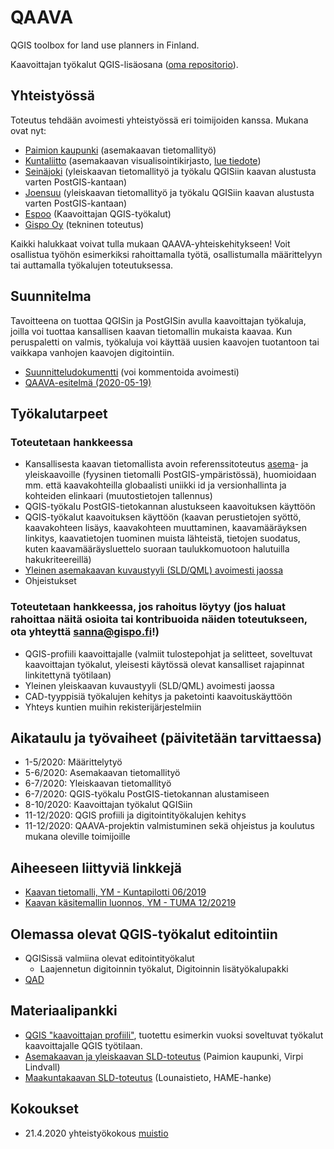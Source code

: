 # QAAVA

QGIS toolbox for land use planners in Finland. 

Kaavoittajan työkalut QGIS-lisäosana ([oma repositorio](https://github.com/GispoCoding/qaava-qgis-plugin)).

## Yhteistyössä

Toteutus tehdään avoimesti yhteistyössä eri toimijoiden kanssa. Mukana ovat nyt:
- [Paimion kaupunki](https://paim.io/) (asemakaavan tietomallityö)
- [Kuntaliitto](https://www.kuntaliitto.fi/) (asemakaavan visualisointikirjasto, [lue tiedote](https://www.kuntaliitto.fi/ajankohtaista/2020/avoin-tyylikirjasto-helpottaa-asemakaavojen-digitalisointia))
- [Seinäjoki](https://www.seinajoki.fi/) (yleiskaavan tietomallityö ja työkalu QGISiin kaavan alustusta varten PostGIS-kantaan)
- [Joensuu](https://www.joensuu.fi/) (yleiskaavan tietomallityö ja työkalu QGISiin kaavan alustusta varten PostGIS-kantaan)
- [Espoo](https://www.espoo.fi/fi-FI) (Kaavoittajan QGIS-työkalut)
- [Gispo Oy](https://www.gispo.fi/) (tekninen toteutus)

Kaikki halukkaat voivat tulla mukaan QAAVA-yhteiskehitykseen! Voit osallistua työhön esimerkiksi rahoittamalla työtä, osallistumalla määrittelyyn tai auttamalla työkalujen toteutuksessa.

## Suunnitelma

Tavoitteena on tuottaa QGISin ja PostGISin avulla kaavoittajan työkaluja, joilla voi tuottaa kansallisen kaavan tietomallin mukaista kaavaa. Kun peruspaletti on valmis, työkaluja voi käyttää uusien kaavojen tuotantoon tai vaikkapa vanhojen kaavojen digitointiin.
- [Suunnitteludokumentti](https://docs.google.com/document/d/1J_FsiR9pY3MsO3VqV3DKb76bFLolV5VrMO6Lxa2_tlk/edit?usp=sharing) (voi kommentoida avoimesti)
- [QAAVA-esitelmä (2020-05-19)](https://docs.google.com/presentation/d/1NgBFhvlTGxtXW1giWtwG0q-2zFSZHfSUCE-ZmgkKmOo/edit?usp=sharing)

## Työkalutarpeet

### Toteutetaan hankkeessa

- Kansallisesta kaavan tietomallista avoin referenssitoteutus [asema](asemakaavan-tietomalli)- ja yleiskaavoille (fyysinen tietomalli PostGIS-ympäristössä), huomioidaan mm. että kaavakohteilla globaalisti uniikki id ja versionhallinta ja kohteiden elinkaari (muutostietojen tallennus)
- QGIS-työkalu PostGIS-tietokannan alustukseen kaavoituksen käyttöön
- QGIS-työkalut kaavoituksen käyttöön (kaavan perustietojen syöttö, kaavakohteen lisäys, kaavakohteen muuttaminen, kaavamääräyksen linkitys, kaavatietojen tuominen muista lähteistä, tietojen suodatus, kuten kaavamääräysluettelo suoraan taulukkomuotoon halutuilla hakukriteereillä)
- [Yleinen asemakaavan kuvaustyyli (SLD/QML) avoimesti jaossa](/asemakaavan-kuvaustekniikka)
- Ohjeistukset

### Toteutetaan hankkeessa, jos rahoitus löytyy (jos haluat rahoittaa näitä osioita tai kontribuoida näiden toteutukseen, ota yhteyttä sanna@gispo.fi!)
- QGIS-profiili kaavoittajalle (valmiit tulostepohjat ja selitteet, soveltuvat kaavoittajan työkalut, yleisesti käytössä olevat kansalliset rajapinnat linkitettynä työtilaan)
- Yleinen yleiskaavan kuvaustyyli (SLD/QML) avoimesti jaossa
- CAD-tyyppisiä työkalujen kehitys ja paketointi kaavoituskäyttöön
- Yhteys kuntien muihin rekisterijärjestelmiin

## Aikataulu ja työvaiheet (päivitetään tarvittaessa)

- 1-5/2020: Määrittelytyö
- 5-6/2020: Asemakaavan tietomallityö
- 6-7/2020: Yleiskaavan tietomallityö
- 6-7/2020: QGIS-työkalu PostGIS-tietokannan alustamiseen
- 8-10/2020: Kaavoittajan työkalut QGISiin
- 11-12/2020: QGIS profiili ja digitointityökalujen kehitys
- 11-12/2020:  QAAVA-projektin valmistuminen sekä ohjeistus ja koulutus mukana oleville toimijoille

## Aiheeseen liittyviä linkkejä
- [Kaavan tietomalli, YM - Kuntapilotti 06/2019](https://github.com/YM-rakennettu-ymparisto/kaavatietomalli)
- [Kaavan käsitemallin luonnos, YM - TUMA 12/20219](https://tietomallit.suomi.fi/model/tuma/)

## Olemassa olevat QGIS-työkalut editointiin
- QGISissä valmiina olevat editointityökalut
    - Laajennetun digitoinnin työkalut, Digitoinnin lisätyökalupakki
- [QAD](https://github.com/gam17/QAD)

## Materiaalipankki
- [QGIS "kaavoittajan profiili"](qgis-user-profile/qgis_qaava_profiili.md), tuotettu esimerkin vuoksi soveltuvat työkalut kaavoittajalle QGIS työtilaan.
- [Asemakaavan ja yleiskaavan SLD-toteutus](https://github.com/GispoCoding/qaava/tree/master/paimion-asemakaavan-sld) (Paimion kaupunki, Virpi Lindvall)
- [Maakuntakaavan SLD-toteutus](https://www.lounaistieto.fi/wp-content/uploads/2019/12/hame_sld_17_12_2019.zip) (Lounaistieto, HAME-hanke)

## Kokoukset
- 21.4.2020 yhteistyökokous [muistio](https://docs.google.com/document/d/1YvypIpuVYa5igNHz8cdueZe8U6aY09Ge2Vd6SHvd7q0/edit?usp=sharing)
